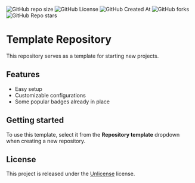 
![GitHub repo size](https://img.shields.io/github/repo-size/The-TTT-Syndicate/task-time-tracker-redot)
![GitHub License](https://img.shields.io/github/license/The-TTT-Syndicate/task-time-tracker-redot)
![GitHub Created At](https://img.shields.io/github/created-at/The-TTT-Syndicate/task-time-tracker-redot)
![GitHub forks](https://img.shields.io/github/forks/The-TTT-Syndicate/task-time-tracker-redot)
![GitHub Repo stars](https://img.shields.io/github/stars/The-TTT-Syndicate/task-time-tracker-redot)


# Template Repository

This repository serves as a template for starting new projects.

## Features

- Easy setup
- Customizable configurations
- Some popular badges already in place

## Getting started

To use this template, select it from the **Repository template** dropdown when creating a new repository.

## License

This project is released under the [Unlicense](LICENSE) license.
